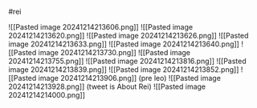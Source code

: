 #rei

![[Pasted image 20241214213606.png]]
![[Pasted image 20241214213620.png]]
![[Pasted image 20241214213626.png]]
![[Pasted image 20241214213633.png]]
![[Pasted image 20241214213640.png]]
![[Pasted image 20241214213730.png]]
![[Pasted image 20241214213755.png]]
![[Pasted image 20241214213816.png]]
![[Pasted image 20241214213839.png]]
![[Pasted image 20241214213852.png]]
![[Pasted image 20241214213906.png]]
(pre leo)
![[Pasted image 20241214213928.png]]
(tweet is About Rei)
![[Pasted image 20241214214000.png]]

